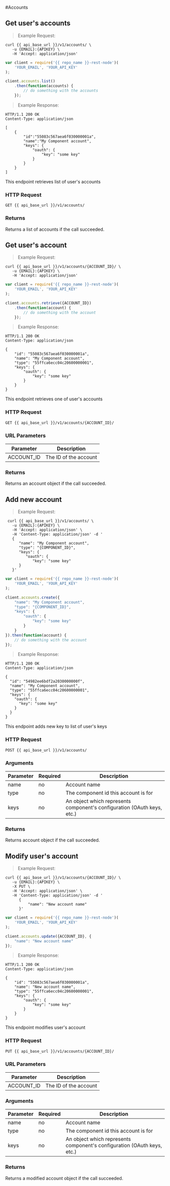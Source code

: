 #Accounts

## Get user's accounts


> Example Request:


```shell
curl {{ api_base_url }}/v1/accounts/ \
   -u {EMAIL}:{APIKEY} \
   -H 'Accept: application/json'
```

```javascript
var client = require('{{ repo_name }}-rest-node')(
    'YOUR_EMAIL', 'YOUR_API_KEY'
);

client.accounts.list()
    .then(function(accounts) {
        // do something with the accounts
    });
```

> Example Response:

```http
HTTP/1.1 200 OK
Content-Type: application/json

[
    {
        "id":"55083c567aea6f030000001a",
        "name":"My Component account",
        "keys": {
            "oauth": {
                "key": "some key"
            }
        }
    }
]
```

This endpoint retrieves list of user's accounts

### HTTP Request

`GET {{ api_base_url }}/v1/accounts/`


### Returns

Returns a list of accounts if the call succeeded.


## Get user's account


> Example Request:


```shell
curl {{ api_base_url }}/v1/accounts/{ACCOUNT_ID}/ \
   -u {EMAIL}:{APIKEY} \
   -H 'Accept: application/json'
```

```javascript
var client = require('{{ repo_name }}-rest-node')(
    'YOUR_EMAIL', 'YOUR_API_KEY'
);

client.accounts.retrieve({ACCOUNT_ID})
    .then(function(account) {
        // do something with the account
    });
```

> Example Response:

```http
HTTP/1.1 200 OK
Content-Type: application/json

{
    "id": "55083c567aea6f030000001a",
    "name": "My Component account",
    "type": "55ffca6ecc04c20600000001",
    "keys": {
        "oauth": {
            "key": "some key"
        }
    }
}
```

This endpoint retrieves one of user's accounts

### HTTP Request

`GET {{ api_base_url }}/v1/accounts/{ACCOUNT_ID}/`

### URL Parameters

Parameter  | Description
---------- | -----------
ACCOUNT_ID | The ID of the account

### Returns

Returns an account object if the call succeeded.

## Add new account


> Example Request:


```shell
 curl {{ api_base_url }}/v1/accounts/ \
   -u {EMAIL}:{APIKEY} \
   -H 'Accept: application/json' \
   -H 'Content-Type: application/json' -d '
   {
      "name": "My Component account",
      "type": "{COMPONENT_ID}",
      "keys": {
         "oauth": {
            "key": "some key"
      }
   }'
```

```javascript
var client = require('{{ repo_name }}-rest-node')(
    'YOUR_EMAIL', 'YOUR_API_KEY'
);

client.accounts.create({
    "name": "My Component account",
    "type": "{COMPONENT_ID}",
    "keys": {
        "oauth": {
            "key": "some key"
        }
    }
}).then(function(account) {
    // do something with the account
});
```

> Example Response:

```http
HTTP/1.1 200 OK
Content-Type: application/json

{
  "id": "54982ee6bdf2a2030000000f",
  "name": "My Component account",
  "type": "55ffca6ecc04c20600000001",
  "keys": {
    "oauth": {
      "key": "some key"
    }
  }
}
```

This endpoint adds new key to list of user's keys

### HTTP Request

`POST {{ api_base_url }}/v1/accounts/`


### Arguments

Parameter | Required | Description
--------- | ----------- | -----------
name | no | Account name
type | no | The component id this account is for
keys | no | An object which represents component's configuration (OAuth keys, etc.)


### Returns

Returns account object if the call succeeded.



## Modify user's account


> Example Request:


```shell
curl {{ api_base_url }}/v1/accounts/{ACCOUNT_ID}/ \
   -u {EMAIL}:{APIKEY} \
   -X PUT \
   -H 'Accept: application/json' \
   -H 'Content-Type: application/json' -d '
      {
          "name": "New account name"
      }'
```


```javascript
var client = require('{{ repo_name }}-rest-node')(
    'YOUR_EMAIL', 'YOUR_API_KEY'
);

client.accounts.update({ACCOUNT_ID}, {
    "name": "New account name"
});
```

> Example Response:

```http
HTTP/1.1 200 OK
Content-Type: application/json

{
    "id": "55083c567aea6f030000001a",
    "name": "New account name",
    "type": "55ffca6ecc04c20600000001",
    "keys": {
        "oauth": {
            "key": "some key"
        }
    }
}
```

This endpoint modifies user's account

### HTTP Request

`PUT {{ api_base_url }}/v1/accounts/{ACCOUNT_ID}/`

### URL Parameters

Parameter  | Description
---------- | -----------
ACCOUNT_ID | The ID of the account

### Arguments

Parameter | Required | Description
--------- | ----------- | -----------
name | no | Account name
type | no | The component id this account is for
keys | no | An object which represents component's configuration (OAuth keys, etc.)

### Returns

Returns a modified account object if the call succeeded.
